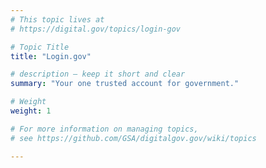 ```yaml
---
# This topic lives at
# https://digital.gov/topics/login-gov

# Topic Title
title: "Login.gov"

# description — keep it short and clear
summary: "Your one trusted account for government."

# Weight
weight: 1

# For more information on managing topics,
# see https://github.com/GSA/digitalgov.gov/wiki/topics

---
```

